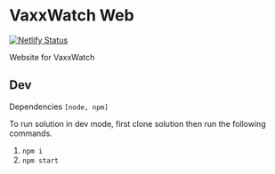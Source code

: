 # VaxxWatch Web

[![Netlify Status](https://api.netlify.com/api/v1/badges/22426615-dcf5-4028-9468-b6facf722c7b/deploy-status)](https://app.netlify.com/sites/priceless-jones-ff6e7e/deploys)

Website for VaxxWatch

## Dev

Dependencies `[node, npm]`

To run solution in dev mode, first clone solution then run the following commands.

1. `npm i`
2. `npm start`